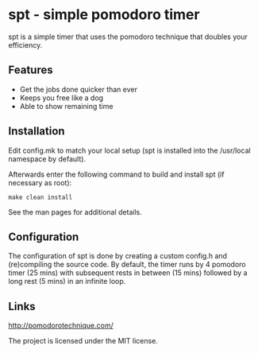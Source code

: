 spt - simple pomodoro timer
===========================
spt is a simple timer that uses the pomodoro technique that doubles your
efficiency.

Features
--------
- Get the jobs done quicker than ever
- Keeps you free like a dog
- Able to show remaining time

Installation
------------
Edit config.mk to match your local setup (spt is installed into the /usr/local
namespace by default).

Afterwards enter the following command to build and install spt (if necessary
as root):

    make clean install

See the man pages for additional details.

Configuration
-------------
The configuration of spt is done by creating a custom config.h and
(re)compiling the source code. By default, the timer runs by 4
pomodoro timer (25 mins) with subsequent rests in between (15 mins)
followed by a long rest (5 mins) in an infinite loop.

Links
-----
http://pomodorotechnique.com/


The project is licensed under the MIT license.
